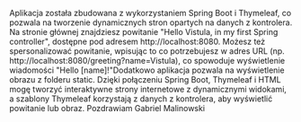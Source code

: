 Aplikacja została zbudowana z wykorzystaniem Spring Boot i Thymeleaf, co pozwala na tworzenie dynamicznych stron opartych na danych z kontrolera. Na stronie głównej znajdziesz powitanie "Hello Vistula, in my first Spring controller", dostępne pod adresem http://localhost:8080. Możesz też spersonalizować powitanie, wpisując to co potrzebujesz w adres URL (np. http://localhost:8080/greeting?name=Vistula), co spowoduje wyświetlenie wiadomości "Hello [name]!"Dodatkowo aplikacja pozwala na wyświetlenie obrazu z folderu static. Dzięki połączeniu Spring Boot, Thymeleaf i HTML mogę tworzyć interaktywne strony internetowe z dynamicznymi widokami, a szablony Thymeleaf korzystają z danych z kontrolera, aby wyświetlić powitanie lub obraz.
Pozdrawiam Gabriel Malinowski
